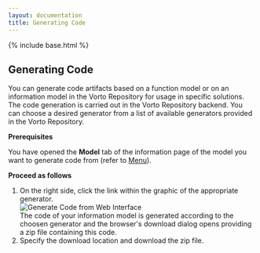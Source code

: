 ```yaml
---
layout: documentation
title: Generating Code
---
```

{% include base.html %}

## Generating Code

You can generate code artifacts based on a function model or on an information model in the Vorto Repository for usage in specific solutions. The code generation is carried out in the Vorto Repository backend. You can choose a desired generator from a list of available generators provided in the Vorto Repository.

**Prerequisites**

You have opened the **Model** tab of the information page of the model you want to generate code from (refer to [Menu](./search-web.html#model)).

**Proceed as follows**

1. On the right side, click the link within the graphic of the appropriate generator.  
   ![Generate Code from Web Interface]({{base}}/img/documentation/vorto_repository_generate_code_web_interface.png)  
   The code of your information model is generated according to the choosen generator and the browser's download dialog opens providing a zip file containing this code.
2. Specify the download location and download the zip file.
